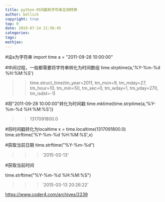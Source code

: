 ```yaml
---
title: python-时间戳和字符串互相转换
author: bellick
copyright: true
top: 0
date: 2019-07-14 21:56:45
categories:
tags:
mathjax:
---
```


#设a为字符串
import time
a = "2011-09-28 10:00:00"
 
#中间过程，一般都需要将字符串转化为时间数组
time.strptime(a,'%Y-%m-%d %H:%M:%S')
>>time.struct_time(tm_year=2011, tm_mon=9, tm_mday=27, tm_hour=10, tm_min=50, tm_sec=0, tm_wday=1, tm_yday=270, tm_isdst=-1)
 
#将"2011-09-28 10:00:00"转化为时间戳
time.mktime(time.strptime(a,'%Y-%m-%d %H:%M:%S'))
>>1317091800.0
 
#将时间戳转化为localtime
x = time.localtime(1317091800.0)
time.strftime('%Y-%m-%d %H:%M:%S',x)
 
#获取当前日期
time.strftime("%Y-%m-%d")
>>>'2015-03-13'
 
#获取当前时间
 
time.strftime("%Y-%m-%d %H:%M:%S")
>>>'2015-03-13 20:26:22'

https://www.coder4.com/archives/2239